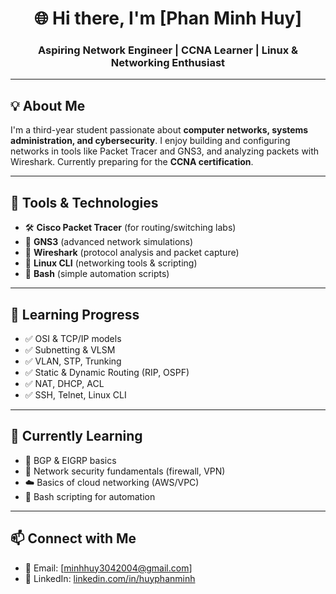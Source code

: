 <h1 align="center">🌐 Hi there, I'm [Phan Minh Huy]</h1>
<h3 align="center">Aspiring Network Engineer | CCNA Learner | Linux & Networking Enthusiast</h3>

---

## 💡 About Me

I'm a third-year student passionate about **computer networks, systems administration, and cybersecurity**. I enjoy building and configuring networks in tools like Packet Tracer and GNS3, and analyzing packets with Wireshark. Currently preparing for the **CCNA certification**.

---

## 🧰 Tools & Technologies

- 🛠️ **Cisco Packet Tracer** (for routing/switching labs)
- 🔌 **GNS3** (advanced network simulations)
- 📡 **Wireshark** (protocol analysis and packet capture)
- 🐧 **Linux CLI** (networking tools & scripting)
- 🧪 **Bash** (simple automation scripts)

---

## 🎯 Learning Progress

- ✅ OSI & TCP/IP models
- ✅ Subnetting & VLSM
- ✅ VLAN, STP, Trunking
- ✅ Static & Dynamic Routing (RIP, OSPF)
- ✅ NAT, DHCP, ACL
- ✅ SSH, Telnet, Linux CLI

---

## 📘 Currently Learning

- 🔄 BGP & EIGRP basics
- 🔐 Network security fundamentals (firewall, VPN)
- ☁️ Basics of cloud networking (AWS/VPC)
- 📜 Bash scripting for automation

---

## 📫 Connect with Me

- 📧 Email: [minhhuy3042004@gmail.com]
- 💼 LinkedIn: [linkedin.com/in/huyphanminh](https://www.linkedin.com/in/huyphanminh/)


